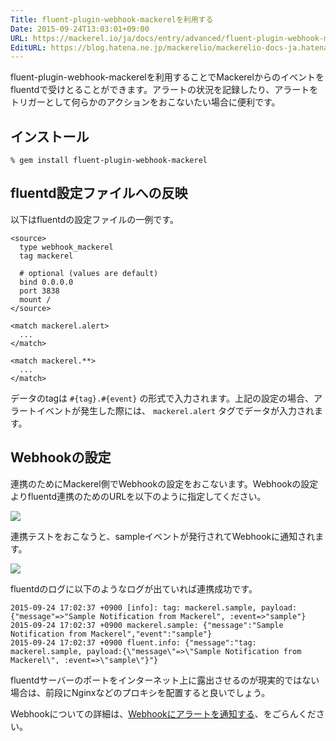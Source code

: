 ```yaml
---
Title: fluent-plugin-webhook-mackerelを利用する
Date: 2015-09-24T13:03:01+09:00
URL: https://mackerel.io/ja/docs/entry/advanced/fluent-plugin-webhook-mackerel
EditURL: https://blog.hatena.ne.jp/mackerelio/mackerelio-docs-ja.hatenablog.mackerel.io/atom/entry/6653458415122456637
---
```


fluent-plugin-webhook-mackerelを利用することでMackerelからのイベントをfluentdで受けとることができます。アラートの状況を記録したり、アラートをトリガーとして何らかのアクションをおこないたい場合に便利です。

## インストール

```
% gem install fluent-plugin-webhook-mackerel
```

## fluentd設定ファイルへの反映

以下はfluentdの設定ファイルの一例です。

```
<source>
  type webhook_mackerel
  tag mackerel

  # optional (values are default)
  bind 0.0.0.0
  port 3838
  mount /
</source>

<match mackerel.alert>
  ...
</match>

<match mackerel.**>
  ...
</match>

```

データのtagは `#{tag}.#{event}` の形式で入力されます。上記の設定の場合、アラートイベントが発生した際には、 `mackerel.alert` タグでデータが入力されます。

## Webhookの設定

連携のためにMackerel側でWebhookの設定をおこないます。Webhookの設定よりfluentd連携のためのURLを以下のように指定してください。

![](https://cdn-ak.f.st-hatena.com/images/fotolife/m/mackerelio/20150924/20150924141326.png)

連携テストをおこなうと、sampleイベントが発行されてWebhookに通知されます。

![](https://cdn-ak.f.st-hatena.com/images/fotolife/m/mackerelio/20150924/20150924170450.png)

fluentdのログに以下のようなログが出ていれば連携成功です。

```
2015-09-24 17:02:37 +0900 [info]: tag: mackerel.sample, payload:{"message"=>"Sample Notification from Mackerel", :event=>"sample"}
2015-09-24 17:02:37 +0900 mackerel.sample: {"message":"Sample Notification from Mackerel","event":"sample"}
2015-09-24 17:02:37 +0900 fluent.info: {"message":"tag: mackerel.sample, payload:{\"message\"=>\"Sample Notification from Mackerel\", :event=>\"sample\"}"}
```

fluentdサーバーのポートをインターネット上に露出させるのが現実的ではない場合は、前段にNginxなどのプロキシを配置すると良いでしょう。

Webhookについての詳細は、[Webhookにアラートを通知する](https://mackerel.io/ja/docs/entry/howto/alerts/webhook)、をごらんください。
